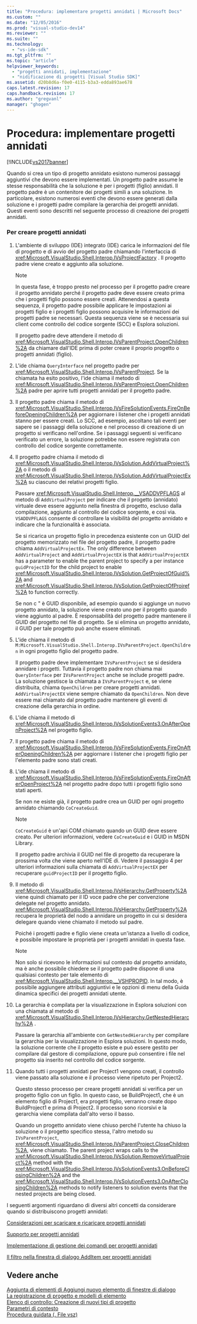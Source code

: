 ```yaml
---
title: "Procedura: implementare progetti annidati | Microsoft Docs"
ms.custom: ""
ms.date: "12/05/2016"
ms.prod: "visual-studio-dev14"
ms.reviewer: ""
ms.suite: ""
ms.technology: 
  - "vs-ide-sdk"
ms.tgt_pltfrm: ""
ms.topic: "article"
helpviewer_keywords: 
  - "progetti annidati, implementazione"
  - "nidificazione di progetti [Visual Studio SDK]"
ms.assetid: d20b8d6a-f0e0-4115-b3a3-edda893ae678
caps.latest.revision: 17
caps.handback.revision: 17
ms.author: "gregvanl"
manager: "ghogen"
---
```

# Procedura: implementare progetti annidati
[!INCLUDE[vs2017banner](../../code-quality/includes/vs2017banner.md)]

Quando si crea un tipo di progetto annidato esistono numerosi passaggi aggiuntivi che devono essere implementati.  Un progetto padre assume le stesse responsabilità che la soluzione è per i progetti \(figlio\) annidati.  Il progetto padre è un contenitore dei progetti simili a una soluzione.  In particolare, esistono numerosi eventi che devono essere generati dalla soluzione e i progetti padre compilare la gerarchia dei progetti annidati.  Questi eventi sono descritti nel seguente processo di creazione dei progetti annidati.  
  
### Per creare progetti annidati  
  
1.  L'ambiente di sviluppo \(IDE\) integrato \(IDE\) carica le informazioni del file di progetto e di avvio del progetto padre chiamando l'interfaccia di <xref:Microsoft.VisualStudio.Shell.Interop.IVsProjectFactory> .  Il progetto padre viene creato e aggiunto alla soluzione.  
  
    > [!NOTE]
    >  In questa fase, è troppo presto nel processo per il progetto padre creare il progetto annidato perché il progetto padre deve essere creato prima che i progetti figlio possono essere creati.  Attenendosi a questa sequenza, il progetto padre possibile applicare le impostazioni ai progetti figlio e i progetti figlio possono acquisire le informazioni dei progetti padre se necessari.  Questa sequenza viene se è necessaria sui client come controllo del codice sorgente \(SCC\) e Esplora soluzioni.  
  
     Il progetto padre deve attendere il metodo di <xref:Microsoft.VisualStudio.Shell.Interop.IVsParentProject.OpenChildren%2A> da chiamare dall'IDE prima di poter creare il proprio progetto o progetti annidati \(figlio\).  
  
2.  L'ide chiama `QueryInterface` nel progetto padre per <xref:Microsoft.VisualStudio.Shell.Interop.IVsParentProject>.  Se la chiamata ha esito positivo, l'ide chiama il metodo di <xref:Microsoft.VisualStudio.Shell.Interop.IVsParentProject.OpenChildren%2A> padre per aprire tutti progetti annidati per il progetto padre.  
  
3.  Il progetto padre chiama il metodo di <xref:Microsoft.VisualStudio.Shell.Interop.IVsFireSolutionEvents.FireOnBeforeOpeningChildren%2A> per aggiornare i listener che i progetti annidati stanno per essere creati.  Lo SCC, ad esempio, ascoltano tali eventi per sapere se i passaggi della soluzione e nel processo di creazione di un progetto si verificano nell'ordine.  Se i passaggi seguenti si verificano verificato un errore, la soluzione potrebbe non essere registrata con controllo del codice sorgente correttamente.  
  
4.  Il progetto padre chiama il metodo di <xref:Microsoft.VisualStudio.Shell.Interop.IVsSolution.AddVirtualProject%2A> o il metodo di <xref:Microsoft.VisualStudio.Shell.Interop.IVsSolution.AddVirtualProjectEx%2A> su ciascuno dei relativi progetti figlio.  
  
     Passare <xref:Microsoft.VisualStudio.Shell.Interop.__VSADDVPFLAGS> al metodo di `AddVirtualProject` per indicare che il progetto \(annidato\) virtuale deve essere aggiunto nella finestra di progetto, escluso dalla compilazione, aggiunto al controllo del codice sorgente, e così via.  `VSADDVPFLAGS` consente di controllare la visibilità del progetto annidato e indicare che la funzionalità è associata.  
  
     Se si ricarica un progetto figlio in precedenza esistente con un GUID del progetto memorizzato nel file del progetto padre, il progetto padre chiama `AddVirtualProjectEx`.  The only difference between `AddVirtualProject` and `AddVirtualProjectEX` is that `AddVirtualProjectEX` has a parameter to enable the parent project to specify a per instance `guidProjectID` for the child project to enable <xref:Microsoft.VisualStudio.Shell.Interop.IVsSolution.GetProjectOfGuid%2A> and <xref:Microsoft.VisualStudio.Shell.Interop.IVsSolution.GetProjectOfProjref%2A> to function correctly.  
  
     Se non c " è GUID disponibile, ad esempio quando si aggiunge un nuovo progetto annidato, la soluzione viene creato uno per il progetto quando viene aggiunto al padre.  È responsabilità del progetto padre mantenere il GUID del progetto nel file di progetto.  Se si elimina un progetto annidato, il GUID per tale progetto può anche essere eliminati.  
  
5.  L'ide chiama il metodo di `M:Microsoft.VisualStudio.Shell.Interop.IVsParentProject.OpenChildren` in ogni progetto figlio del progetto padre.  
  
     Il progetto padre deve implementare `IVsParentProject` se si desidera annidare i progetti.  Tuttavia il progetto padre non chiama mai `QueryInterface` per `IVsParentProject` anche se include progetti padre.  La soluzione gestisce la chiamata a `IVsParentProject` e, se viene distribuita, chiama `OpenChildren` per creare progetti annidati.  `AddVirtualProjectEX` viene sempre chiamato da `OpenChildren`.  Non deve essere mai chiamato dal progetto padre mantenere gli eventi di creazione della gerarchia in ordine.  
  
6.  L'ide chiama il metodo di <xref:Microsoft.VisualStudio.Shell.Interop.IVsSolutionEvents3.OnAfterOpenProject%2A> nel progetto figlio.  
  
7.  Il progetto padre chiama il metodo di <xref:Microsoft.VisualStudio.Shell.Interop.IVsFireSolutionEvents.FireOnAfterOpeningChildren%2A> per aggiornare i listener che i progetti figlio per l'elemento padre sono stati creati.  
  
8.  L'ide chiama il metodo di <xref:Microsoft.VisualStudio.Shell.Interop.IVsFireSolutionEvents.FireOnAfterOpenProject%2A> nel progetto padre dopo tutti i progetti figlio sono stati aperti.  
  
     Se non ne esiste già, il progetto padre crea un GUID per ogni progetto annidato chiamando `CoCreateGuid`.  
  
    > [!NOTE]
    >  `CoCreateGuid` è un'api COM chiamato quando un GUID deve essere creato.  Per ulteriori informazioni, vedere `CoCreateGuid` e i GUID in MSDN Library.  
  
     Il progetto padre archivia il GUID nel file di progetto da recuperare la prossima volta che viene aperto nell'IDE di.  Vedere il passaggio 4 per ulteriori informazioni sulla chiamata di `AddVirtualProjectEX` per recuperare `guidProjectID` per il progetto figlio.  
  
9. Il metodo di <xref:Microsoft.VisualStudio.Shell.Interop.IVsHierarchy.GetProperty%2A> viene quindi chiamato per il ID voce padre che per convenzione delegate nel progetto annidato.  <xref:Microsoft.VisualStudio.Shell.Interop.IVsHierarchy.GetProperty%2A> recupera le proprietà del nodo a annidare un progetto in cui si desidera delegare quando viene chiamato il metodo sul padre.  
  
     Poiché i progetti padre e figlio viene creata un'istanza a livello di codice, è possibile impostare le proprietà per i progetti annidati in questa fase.  
  
    > [!NOTE]
    >  Non solo si ricevono le informazioni sul contesto dal progetto annidato, ma è anche possibile chiedere se il progetto padre dispone di una qualsiasi contesto per tale elemento di <xref:Microsoft.VisualStudio.Shell.Interop.__VSHPROPID>.  In tal modo, è possibile aggiungere attributi aggiuntivi e le opzioni di menu della Guida dinamica specifici dei progetti annidati utente.  
  
10. La gerarchia è compilata per la visualizzazione in Esplora soluzioni con una chiamata al metodo di <xref:Microsoft.VisualStudio.Shell.Interop.IVsHierarchy.GetNestedHierarchy%2A> .  
  
     Passare la gerarchia all'ambiente con `GetNestedHierarchy` per compilare la gerarchia per la visualizzazione in Esplora soluzioni.  In questo modo, la soluzione corrente che il progetto esiste e può essere gestito per compilare dal gestore di compilazione, oppure può consentire i file nel progetto sia inserito nel controllo del codice sorgente.  
  
11. Quando tutti i progetti annidati per Project1 vengono creati, il controllo viene passato alla soluzione e il processo viene ripetuto per Project2.  
  
     Questo stesso processo per creare progetti annidati si verifica per un progetto figlio con un figlio.  In questo caso, se BuildProject1, che è un elemento figlio di Project1, era progetti figlio, verranno create dopo BuildProject1 e prima di Project2.  Il processo sono ricorsivi e la gerarchia viene compilata dall'alto verso il basso.  
  
     Quando un progetto annidato viene chiuso perché l'utente ha chiuso la soluzione o il progetto specifico stessa, l'altro metodo su `IVsParentProject`, <xref:Microsoft.VisualStudio.Shell.Interop.IVsParentProject.CloseChildren%2A>, viene chiamato.  The parent project wraps calls to the <xref:Microsoft.VisualStudio.Shell.Interop.IVsSolution.RemoveVirtualProject%2A> method with the <xref:Microsoft.VisualStudio.Shell.Interop.IVsSolutionEvents3.OnBeforeClosingChildren%2A> and the <xref:Microsoft.VisualStudio.Shell.Interop.IVsSolutionEvents3.OnAfterClosingChildren%2A> methods to notify listeners to solution events that the nested projects are being closed.  
  
 I seguenti argomenti riguardano di diversi altri concetti da considerare quando si distribuiscono progetti annidati:  
  
 [Considerazioni per scaricare e ricaricare progetti annidati](../../extensibility/internals/considerations-for-unloading-and-reloading-nested-projects.md)  
  
 [Supporto per progetti annidati](../../extensibility/internals/wizard-support-for-nested-projects.md)  
  
 [Implementazione di gestione dei comandi per progetti annidati](../../extensibility/internals/implementing-command-handling-for-nested-projects.md)  
  
 [Il filtro nella finestra di dialogo AddItem per progetti annidati](../../extensibility/internals/filtering-the-additem-dialog-box-for-nested-projects.md)  
  
## Vedere anche  
 [Aggiunta di elementi di Aggiungi nuovo elemento di finestre di dialogo](../../extensibility/internals/adding-items-to-the-add-new-item-dialog-boxes.md)   
 [La registrazione di progetto e modelli di elemento](../../extensibility/internals/registering-project-and-item-templates.md)   
 [Elenco di controllo: Creazione di nuovi tipi di progetto](../../extensibility/internals/checklist-creating-new-project-types.md)   
 [Parametri di contesto](../../extensibility/internals/context-parameters.md)   
 [Procedura guidata \(. File vsz\)](../../extensibility/internals/wizard-dot-vsz-file.md)